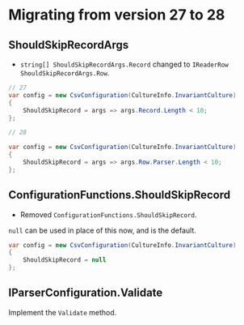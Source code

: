﻿# Migrating from version 27 to 28

## ShouldSkipRecordArgs

- `string[] ShouldSkipRecordArgs.Record` changed to `IReaderRow ShouldSkipRecordArgs.Row`.

```cs
// 27
var config = new CsvConfiguration(CultureInfo.InvariantCulture)
{
	ShouldSkipRecord = args => args.Record.Length < 10;
};

// 28

var config = new CsvConfiguration(CultureInfo.InvariantCulture)
{
	ShouldSkipRecord = args => args.Row.Parser.Length < 10;
};
```

## ConfigurationFunctions.ShouldSkipRecord

- Removed `ConfigurationFunctions.ShouldSkipRecord`.

`null` can be used in place of this now, and is the default.

```cs
var config = new CsvConfiguration(CultureInfo.InvariantCulture)
{
	ShouldSkipRecord = null
};
```


## IParserConfiguration.Validate

Implement the `Validate` method.
